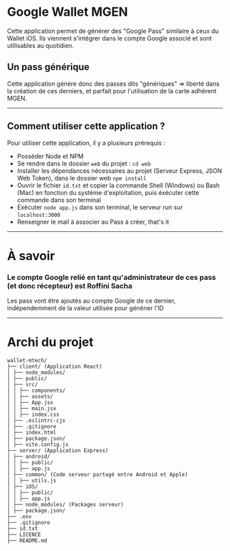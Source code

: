 # Google Wallet MGEN

Cette application permet de générer des "Google Pass" similaire à ceux du Wallet iOS.
Ils viennent s'intégrer dans le compte Google associé et sont utilisables au quotidien.

## Un pass générique

Cette application génère donc des passes dits "génériques" => liberté dans la création de ces derniers, et parfait pour l'utilisation de la carte adhérent MGEN.

---

## Comment utiliser cette application ?

Pour utiliser cette application, il y a plusieurs prérequis :

- Posséder Node et NPM
- Se rendre dans le dossier `web` du projet : `cd web`
- Installer les dépendances nécessaires au projet (Serveur Express, JSON Web Token), dans le dossier web `npm install`
- Ouvrir le fichier `id.txt` et copier la commande Shell (Windows) ou Bash (Mac) en fonction du système d'exploitation, puis éxécuter cette commande dans son terminal
- Exécuter `node app.js` dans son terminal, le serveur run sur `localhost:3000`
- Renseigner le mail à associer au Pass à créer, that's it

---

# À savoir

### Le compte Google relié en tant qu'administrateur de ces pass (et donc récepteur) est Roffini Sacha

Les pass vont être ajoutés au compte Google de ce dernier, indépendemment de la valeur utilisée pour généner l'ID

---

# Archi du projet

```
wallet-mtech/
├── client/ (Application React)
│ ├── node_modules/
│ ├── public/
│ ├── src/
│ │ ├── components/
│ │ ├── assets/
│ │ ├── App.jsx
│ │ ├── main.jsx
│ │ ├── index.css
│ ├── .eslintrc-cjs
│ ├── .gitignore
│ ├── index.html
│ ├── package.json/
│ ├── vite.config.js
├── server/ (Application Express)
│ ├── android/
│ │ ├── public/
│ │ ├── app.js
│ ├── common/ (Code serveur partagé entre Android et Apple)
│ │ ├── utils.js
│ ├── iOS/
│ │ ├── public/
│ │ ├── app.js
│ ├── node_modules/ (Packages serveur)
│ ├── package.json/
├── .env
├── .gitignore
├── id.txt
├── LICENCE
├── README.md
```
